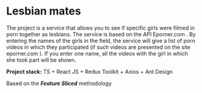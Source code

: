 # Lesbian mates

The project is a service that allows you to see if specific girls were filmed in porn together as lesbians. The service is based on the API Eporner.com . By entering the names of the girls in the field, the service will give a list of porn videos in which they participated (if such videos are presented on the site eporner.com ). If you enter one name, all the videos with the girl in which she took part will be shown.

**Project stack:** 
TS + React JS + Redux Toolkit + Axios + Ant Design

Based on the ***Feature Sliced*** methodology
